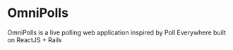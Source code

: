 # OmniPolls

OmniPolls is a live polling web application inspired by Poll Everywhere built on ReactJS + Rails
